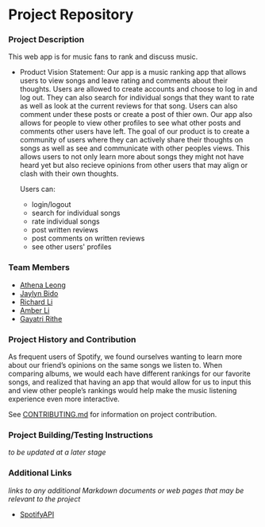 # Project Repository

### Project Description
This web app is for music fans to rank and discuss music.

- Product Vision Statement: Our app is a music ranking app that allows users to view songs and leave rating and comments about their thoughts. Users are allowed to create accounts and choose to log in and log out. They can also search for individual songs that they want to rate as well as look at the current reviews for that song. Users can also comment under these posts or create a post of thier own. Our app also allows for people to view other profiles to see what other posts and comments other users have left. The goal of our product is to create a community of users where they can actively share their thoughts on songs as well as see and communicate with other peoples views. This allows users to not only learn more about songs they might not have heard yet but also recieve opinions from other users that may align or clash with their own thoughts.

    Users can:
    * login/logout
    * search for individual songs
    * rate individual songs
    * post written reviews
    * post comments on written reviews
    * see other users' profiles



### Team Members
 - [Athena Leong](https://github.com/aleong2002)
 - [Jaylyn Bido](https://github.com/jaylynb26)
 - [Richard Li](https://github.com/Silver1793)
 - [Amber Li](https://github.com/al6862)
 - [Gayatri Rithe](https://github.com/gayatririthe)

### Project History and Contribution
As frequent users of Spotify, we found ourselves wanting to learn more about our friend’s opinions on the same songs we listen to. When comparing albums, we would each have different rankings for our favorite songs, and realized that having an app that would allow for us to input this and view other people’s rankings would help make the music listening experience even more interactive.

See [CONTRIBUTING.md](./CONTRIBUTING.md) for information on project contribution.

### Project Building/Testing Instructions
*to be updated at a later stage*

### Additional Links
*links to any additional Markdown documents or web pages that may be relevant to the project*

- [SpotifyAPI](https://developer.spotify.com/documentation/web-api)
